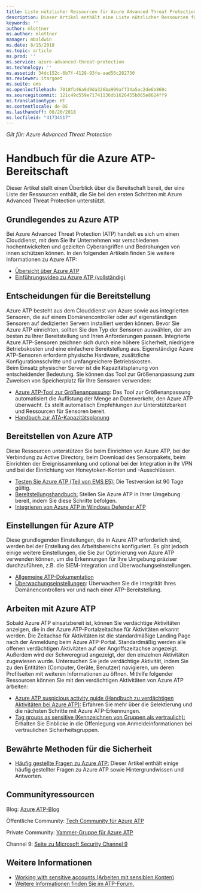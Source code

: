 ```yaml
---
title: Liste nützlicher Ressourcen für Azure Advanced Threat Protection | Microsoft-Dokumentation
description: Dieser Artikel enthält eine Liste nützlicher Ressourcen für Azure ATP.
keywords: ''
author: mlottner
ms.author: mlottner
manager: mbaldwin
ms.date: 8/15/2018
ms.topic: article
ms.prod: ''
ms.service: azure-advanced-threat-protection
ms.technology: ''
ms.assetid: 34dc152c-6b7f-4128-93fe-aad56c282730
ms.reviewer: itargoet
ms.suite: ems
ms.openlocfilehash: 7018fb46a9d9da326ba999aff34a5ac2de6b860c
ms.sourcegitcommit: 121c49d559e71741136db1626455b065e8624ff9
ms.translationtype: HT
ms.contentlocale: de-DE
ms.lasthandoff: 08/20/2018
ms.locfileid: "41734517"
---
```

*Gilt für: Azure Advanced Threat Protection*



# <a name="azure-atp-readiness-guide"></a>Handbuch für die Azure ATP-Bereitschaft

Dieser Artikel stellt einen Überblick über die Bereitschaft bereit, der eine Liste der Ressourcen enthält, die Sie bei den ersten Schritten mit Azure Advanced Threat Protection unterstützt. 

## <a name="understanding-azure-atp"></a>Grundlegendes zu Azure ATP

Bei Azure Advanced Threat Protection (ATP) handelt es sich um einen Clouddienst, mit dem Sie Ihr Unternehmen vor verschiedenen hochentwickelten und gezielten Cyberangriffen und Bedrohungen von innen schützen können. In den folgenden Artikeln finden Sie weitere Informationen zu Azure ATP: 
- [Übersicht über Azure ATP](what-is-atp.md)
- [Einführungsvideo zu Azure ATP (vollständig)](https://www.youtube.com/watch?v=KX-xpFc0sBw) 

## <a name="deployment-decisions"></a>Entscheidungen für die Bereitstellung

Azure ATP besteht aus dem Clouddienst von Azure sowie aus integrierten Sensoren, die auf einem Domänencontroller oder auf eigenständigen Sensoren auf dedizierten Servern installiert werden können. Bevor Sie Azure ATP einrichten, sollten Sie den Typ der Sensoren auswählen, der am besten zu Ihrer Bereitstellung und Ihren Anforderungen passen. Integrierte Azure ATP-Sensoren zeichnen sich durch eine höhere Sicherheit, niedrigere Betriebskosten und eine einfachere Bereitstellung aus. Eigenständige Azure ATP-Sensoren erfordern physische Hardware, zusätzliche Konfigurationsschritte und umfangreichere Betriebskosten. <br>Beim Einsatz physischer Server ist die Kapazitätsplanung von entscheidender Bedeutung. Sie können das Tool zur Größenanpassung zum Zuweisen von Speicherplatz für Ihre Sensoren verwenden: 
- [Azure ATP-Tool zur Größenanpassung](http://aka.ms/aatpsizingtool): Das Tool zur Größenanpassung automatisiert die Auflistung der Menge an Datenverkehr, den Azure ATP überwacht. Es stellt automatisch Empfehlungen zur Unterstützbarkeit und Ressourcen für Sensoren bereit. 
- [Handbuch zur ATA-Kapazitätsplanung](atp-capacity-planning.md)

## <a name="deploy-azure-atp"></a>Bereitstellen von Azure ATP

Diese Ressourcen unterstützen Sie beim Einrichten von Azure ATP, bei der Verbindung zu Active Directory, beim Download des Sensorpakets, beim Einrichten der Ereignissammlung und optional bei der Integration in Ihr VPN und bei der Einrichtung von Honeytoken-Konten und -Ausschlüssen. 
- [Testen Sie Azure ATP (Teil von EMS E5):](http://aka.ms/aatptrial) Die Testversion ist 90 Tage gültig.
- [Bereitstellungshandbuch:](install-atp-step1.md) Stellen Sie Azure ATP in Ihrer Umgebung bereit, indem Sie diese Schritte befolgen.
- [Integrieren von Azure ATP in Windows Defender ATP](integrate-wd-atp.md)

## <a name="azure-atp-settings"></a>Einstellungen für Azure ATP

Diese grundlegenden Einstellungen, die in Azure ATP erforderlich sind, werden bei der Erstellung des Arbeitsbereichs konfiguriert. Es gibt jedoch einige weitere Einstellungen, die Sie zur Optimierung von Azure ATP verwenden können, um die Erkennungen für Ihre Umgebung präziser durchzuführen, z.B. die SIEM-Integration und Überwachungseinstellungen. 

- [Allgemeine ATP-Dokumentation](what-is-atp.md)
- [Überwachungseinstellungen](https://blogs.technet.microsoft.com/positivesecurity/2017/08/18/ata-auditing-auditpol-advanced-audit-settings-enforcement-lightweight-gateway-service-discovery/): Überwachen Sie die Integrität Ihres Domänencontrollers vor und nach einer ATP-Bereitstellung. 

## <a name="work-with-azure-atp"></a>Arbeiten mit Azure ATP

Sobald Azure ATP einsatzbereit ist, können Sie verdächtige Aktivitäten anzeigen, die in der Azure ATP-Portalzeitachse für Aktivitäten erkannt werden. Die Zeitachse für Aktivitäten ist die standardmäßige Landing Page nach der Anmeldung beim Azure ATP-Portal. Standardmäßig werden alle offenen verdächtigen Aktivitäten auf der Angriffszeitachse angezeigt. Außerdem wird der Schweregrad angezeigt, der den einzelnen Aktivitäten zugewiesen wurde. Untersuchen Sie jede verdächtige Aktivität, indem Sie zu den Entitäten (Computer, Geräte, Benutzer) navigieren, um deren Profilseiten mit weiteren Informationen zu öffnen. Mithilfe folgender Ressourcen können Sie mit den verdächtigen Aktivitäten von Azure ATP arbeiten: 

- [Azure ATP suspicious activity guide (Handbuch zu verdächtigen Aktivitäten bei Azure ATP):](suspicious-activity-guide.md) Erfahren Sie mehr über die Selektierung und die nächsten Schritte mit Azure ATP-Erkennungen.
- [Tag groups as sensitive (Kennzeichnen von Gruppen als vertraulich):](sensitive-accounts.md) Erhalten Sie Einblicke in die Offenlegung von Anmeldeinformationen bei vertraulichen Sicherheitsgruppen.

## <a name="security-best-practices"></a>Bewährte Methoden für die Sicherheit

- [Häufig gestellte Fragen zu Azure ATP:](atp-technical-faq.md) Dieser Artikel enthält einige häufig gestellter Fragen zu Azure ATP sowie Hintergrundwissen und Antworten. 

## <a name="community-resources"></a>Communityressourcen

Blog: [Azure ATP-Blog](https://aka.ms/aatpblog)

Öffentliche Community: [Tech Community für Azure ATP](https://aka.ms/AatpCom)

Private Community: [Yammer-Gruppe für Azure ATP](https://www.yammer.com/azureadvisors/#/threads/inGroup?type=in_group&feedId=9386893&view=all)

Channel 9: [Seite zu Microsoft Security Channel 9](https://channel9.msdn.com/Shows/Microsoft-Security/)



## <a name="see-also"></a>Weitere Informationen

- [Working with sensitive accounts (Arbeiten mit sensiblen Konten)](sensitive-accounts.md)
- [Weitere Informationen finden Sie im ATP-Forum.](https://aka.ms/azureatpcommunity)